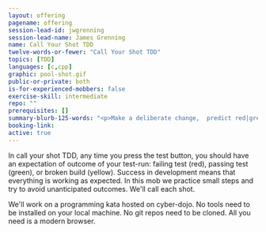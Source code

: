 ```yaml
---
layout: offering
pagename: offering
session-lead-id: jwgrenning
session-lead-name: James Grenning
name: Call Your Shot TDD
twelve-words-or-fewer: "Call Your Shot TDD"
topics: [TDD]
languages: [c,cpp]
graphic: pool-shot.gif
public-or-private: both
is-for-experienced-mobbers: false
exercise-skill: intermediate
repo: ""
prerequisites: []
summary-blurb-125-words: "<p>Make a deliberate change,  predict red|green|yellow.</p>"
booking-link: 
active: true
---
```

In call your shot TDD, any time you press the test button, you should have an expectation of outcome of your test-run: failing test (red), passing test (green), or broken build (yellow).  Success in development means that everything is working as expected. In this mob we practice small steps and try to avoid unanticipated outcomes.  We'll call each shot.

We'll work on a programming kata hosted on cyber-dojo. No tools need to be installed on your local machine. No git repos need to be cloned. All you need is a modern browser.
